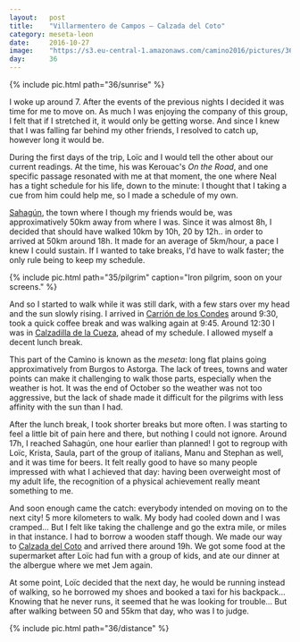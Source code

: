 ```yaml
---
layout:   post
title:    "Villarmentero de Campos — Calzada del Coto"
category: meseta-leon
date:     2016-10-27
image:    "https://s3.eu-central-1.amazonaws.com/camino2016/pictures/36/sunrise-thumb.jpg"
day:      36
---
```


{% include pic.html path="36/sunrise" %}

I woke up around 7. After the events of the previous nights I decided it was time for me to move on. As much I was enjoying the company of this group, I felt that if I stretched it, it would only be getting worse. And since I knew that I was falling far behind my other friends, I resolved to catch up, however long it would be.

During the first days of the trip, Loïc and I would tell the other about our current readings. At the time, his was Kerouac's _On the Road_, and one specific passage resonated with me at that moment, the one where Neal has a tight schedule for his life, down to the minute: I thought that I taking a cue from him could help me, so I made a schedule of my own.

[Sahagún](https://www.google.fr/maps/place/24320+Sahag%C3%BAn,+Le%C3%B3n,+Espagne/@42.3708255,-5.032807,16z/data=!3m1!4b1!4m5!3m4!1s0xd47ff2fdeec7165:0x32d62fcb3c4a1764!8m2!3d42.3709738!4d-5.0300217?hl=fr), the town where I though my friends would be, was approximatively 50km away from where I was. Since it was almost 8h, I decided that should have walked 10km by 10h, 20 by 12h.. in order to arrived at 50km around 18h. It made for an average of 5km/hour, a pace I knew I could sustain. If I wanted to take breaks, I'd have to walk faster; the only rule being to keep my schedule.

{% include pic.html path="35/pilgrim" caption="Iron pilgrim, soon on your screens." %}

And so I started to walk while it was still dark, with a few stars over my head and the sun slowly rising. I arrived in [Carrión de los Condes](https://www.google.fr/maps/place/34120+Carri%C3%B3n+de+los+Condes,+Province+de+Palencia,+Espagne/@42.3380353,-4.6097697,15z/data=!3m1!4b1!4m5!3m4!1s0xd47dafef82bb20b:0x88f095ac5a9a58d2!8m2!3d42.3373567!4d-4.6024132?hl=fr) around 9:30, took a quick coffee break and was walking again at 9:45. Around 12:30 I was in [Calzadilla de la Cueza](https://www.google.fr/maps/place/34309+Calzadilla+de+la+Cueza,+Province+de+Palencia,+Espagne/@42.3285756,-4.8069411,17z/data=!3m1!4b1!4m5!3m4!1s0xd47e67c107eabcb:0x13997fdbd1099016!8m2!3d42.3287276!4d-4.8044586?hl=fr), ahead of my schedule. I allowed myself a decent lunch break.

This part of the Camino is known as the _meseta_: long flat plains going approximatively from Burgos to Astorga. The lack of trees, towns and water points can make it challenging to walk those parts, especially when the weather is hot. It was the end of October so the weather was not too aggressive, but the lack of shade made it difficult for the pilgrims with less affinity with the sun than I had.

After the lunch break, I took shorter breaks but more often. I was starting to feel a little bit of pain here and there, but nothing I could not ignore. Around 17h, I reached Sahagún, one hour earlier than planned! I got to regroup with Loïc, Krista, Saula, part of the group of italians, Manu and Stephan as well, and it was time for beers. It felt really good to have so many people impressed with what I achieved that day: having been overweight most of my adult life, the recognition of a physical achievement really meant something to me.

And soon enough came the catch: everybody intended on moving on to the next city! 5 more kilometers to walk. My body had cooled down and I was cramped... But I felt like taking the challenge and go the extra mile, or miles in that instance. I had to borrow a wooden staff though. We made our way to [Calzada del Coto](https://www.google.fr/maps/place/24342+Calzada+del+Coto,+Le%C3%B3n,+Espagne/@42.3882955,-5.0842096,16z/data=!3m1!4b1!4m5!3m4!1s0xd380092c7113c45:0x9c172ffa209ad7b6!8m2!3d42.3877122!4d-5.0799751?hl=fr) and arrived there around 19h. We got some food at the supermarket after Loïc had fun with a group of kids, and ate our dinner at the albergue where we met Jem again.

At some point, Loïc decided that the next day, he would be running instead of walking, so he borrowed my shoes and booked a taxi for his backpack... Knowing that he never runs, it seemed that he was looking for trouble... But after walking between 50 and 55km that day, who was I to judge.

{% include pic.html path="36/distance" %}
